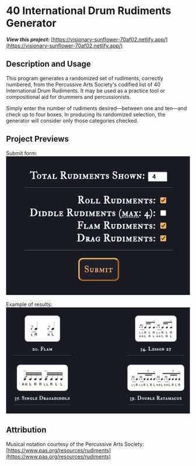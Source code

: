 # 40 International Drum Rudiments Generator

**_View this project:_** [https://visionary-sunflower-70af02.netlify.app/](https://visionary-sunflower-70af02.netlify.app/)

## Description and Usage

This program generates a randomized set of rudiments, correctly numbered, from the Percussive Arts Society's codified list of 40 International Drum Rudiments. It may be used as a practice tool or compositional aid for drummers and percussionists.

Simply enter the number of rudiments desired—between one and ten—and check up to four boxes. In producing its randomized selection, the generator will consider only those categories checked.

## Project Previews

Submit form:
![40 International Drum Rudiments Generator form preview](./src/images/Project_Preview/rudiments-generator-preview-1.png)

Example of results:
![40 International Drum Rudiments Generator results preview](./src/images/Project_Preview/rudiments-generator-preview-2.png)

## Attribution

Musical notation courtesy of the Percussive Arts Society: [https://www.pas.org/resources/rudiments](https://www.pas.org/resources/rudiments)
